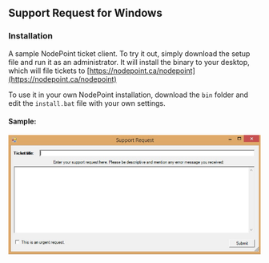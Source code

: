 ## Support Request for Windows

### Installation

A sample NodePoint ticket client. To try it out, simply download the setup file and run it as an administrator. It will install the binary to your desktop, which will file tickets to [https://nodepoint.ca/nodepoint](https://nodepoint.ca/nodepoint)

To use it in your own NodePoint installation, download the `bin` folder and edit the `install.bat` file with your own settings.

#### Sample:

![](sample.jpg)